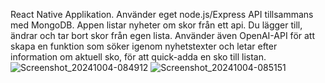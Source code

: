 React Native Applikation.
Använder eget node.js/Express API tillsammans med MongoDB.
Appen listar nyheter om skor från ett api. Du lägger till, ändrar och tar bort skor från egen lista.
Använder även OpenAI-API för att skapa en funktion som söker igenom nyhetstexter och letar efter information om aktuell sko, för att quick-adda en sko till listan.
![Screenshot_20241004-084912](https://github.com/user-attachments/assets/2054c122-1acc-4179-9c5d-69433b9a0e2d)
![Screenshot_20241004-085151](https://github.com/user-attachments/assets/3fcd4e0d-5321-41d1-b062-0afcf0f9d8fc)
